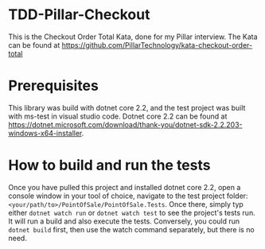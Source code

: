 # TDD-Pillar-Checkout
This is the Checkout Order Total Kata, done for my Pillar interview. The Kata can be found at https://github.com/PillarTechnology/kata-checkout-order-total

# Prerequisites
This library was build with dotnet core 2.2, and the test project was built with ms-test in visual studio code.
Dotnet core 2.2 can be found at https://dotnet.microsoft.com/download/thank-you/dotnet-sdk-2.2.203-windows-x64-installer.

# How to build and run the tests
Once you have pulled this project and installed dotnet core 2.2, open a console window in your tool of choice, navigate to the test project folder: `<your/path/to>/PointOfSale/PointOfSale.Tests`. Once there, simply typ either `dotnet watch run` or `dotnet watch test` to see the project's tests run. It will run a build and also execute the tests. Conversely, you could run `dotnet build` first, then use the watch command separately, but there is no need.
